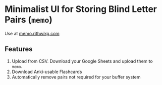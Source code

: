 
# Minimalist UI for Storing Blind Letter Pairs (`memo`)

Use at [memo.rithwikg.com](https://memo.rithwikg.com/)

## Features

1. Upload from CSV. Download your Google Sheets and upload them to `memo`.
2. Download Anki-usable Flashcards
3. Automatically remove pairs not required for your buffer system
